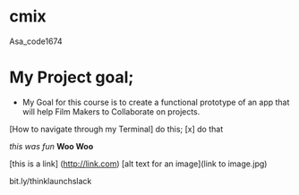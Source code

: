 # cmix
Asa_code1674
# My Project goal;
- My Goal for this course is to create a functional prototype of an app that will help Film Makers to Collaborate on projects.

[How to navigate through my Terminal] do this;
[x] do that

*this was fun*
**Woo Woo**

[this is a link] (http://link.com)
[alt text for an image](link to image.jpg)

bit.ly/thinklaunchslack

